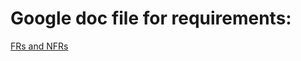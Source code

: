<h1>Google doc file for requirements:</h1>
<a href="https://docs.google.com/document/d/17Secr5dCFHtySoXjvV2CgBJUYmxsUoaS/edit?usp=sharing&ouid=102847988851286567031&rtpof=true&sd=true" target="_blank" markdown="kramdown">FRs and NFRs</a>
